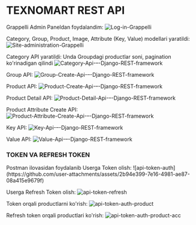 <h1> TEXNOMART REST API </h1>

Grappelli Admin Paneldan foydalandim:
![Log-in-Grappelli](https://github.com/user-attachments/assets/02117c73-d5ac-4a54-8010-6d9532c2e10c)


Category, Group, Product, Image, Attribute (Key, Value) modellari yaratildi:
![Site-administration-Grappelli](https://github.com/user-attachments/assets/38f5eeaa-0a21-4506-bd76-c888bc5d742e)

Category API yaratildi: Unda Groupdagi productlar soni, pagination ko'rinadigan qilindi
![Category-Api-–-Django-REST-framework](https://github.com/user-attachments/assets/0f4464a8-c597-433b-b4cc-12bed50bbaad)

Group API:
![Group-Create-Api-–-Django-REST-framework](https://github.com/user-attachments/assets/c780f243-c5d9-490a-9044-f6736fccbc2e)

Product API:
![Product-Create-Api-–-Django-REST-framework](https://github.com/user-attachments/assets/cb1d98fa-0b19-44c3-a847-cf2ab190dcbf)

Product Detail API:
![Product-Detail-Api-–-Django-REST-framework](https://github.com/user-attachments/assets/d146c3d0-c5ed-412b-b2fc-13bfe3de5e50)

Product Attribute Create API:
![Product-Attribute-Create-Api-–-Django-REST-framework](https://github.com/user-attachments/assets/6ffd2eec-3f0a-4fe4-bb46-5a100331cb29)

Key API:
![Key-Api-–-Django-REST-framework](https://github.com/user-attachments/assets/26a63516-49d2-4adb-babe-b78b958d1b21)

Value API:
![Value-Api-–-Django-REST-framework](https://github.com/user-attachments/assets/2658f201-2f04-4e64-8f03-6d92b6bfa326)

<h3>TOKEN VA REFRESH TOKEN</h3>
Postman ilovasidan foydalanib
Userga Token olish:
![api-token-auth](https://github.com/user-attachments/assets/2b94e399-7e16-4981-ae87-08a415e9679f)

Userga Refresh Token olish:
![api-token-refresh](https://github.com/user-attachments/assets/31cb9e64-fa14-4d3c-9658-838613b4ca32)

Token orqali productlarni ko'rish:
![api-token-auth-product](https://github.com/user-attachments/assets/0f062ed3-f2e2-4120-887a-154ee6cea759)

Refresh token orqali productlari ko'rish:
![api-token-auth-product-acc](https://github.com/user-attachments/assets/f13c3039-ba1a-44b0-8f9a-21245823f31b)



